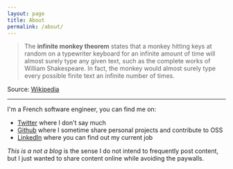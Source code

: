 ```yaml
---
layout: page
title: About
permalink: /about/
---
```


> The **infinite monkey theorem** states that a monkey hitting keys at random on a typewriter keyboard for an infinite amount of time will almost surely type any given text, such as the complete works of William Shakespeare. In fact, the monkey would almost surely type every possible finite text an infinite number of times.

Source: [Wikipedia](https://en.wikipedia.org/wiki/Infinite_monkey_theorem)

--- 

I'm a French software engineer, you can find me on:

- [Twitter](https://twitter.com/youribm) where I don't say much
- [Github](https://github.com/youribonnaffe) where I sometime share personal projects and contribute to OSS
- [LinkedIn](https://www.linkedin.com/in/youribonnaffe/) where you can find out my current job

_This is a not a blog_ is the sense I do not intend to frequently post content, but I just 
wanted to share content online while avoiding the paywalls.


